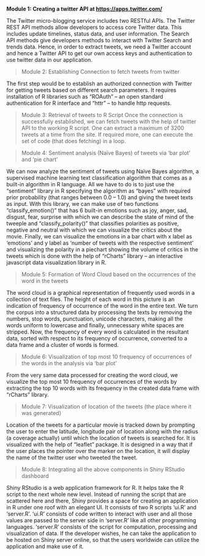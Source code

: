 
**Module 1: Creating a twitter API at https://apps.twitter.com/**

The Twitter micro-blogging service includes two RESTful APIs. The Twitter REST API methods allow developers to access core 
Twitter data. This includes update timelines, status data, and user information. The Search API methods give developers methods 
to interact with Twitter Search and trends data. Hence, in order to extract tweets, we need a Twitter account and hence a Twitter 
API to get our own access keys and authentication to use twitter data in our application.

> Module 2: Establishing Connection to fetch tweets from twitter

The first step would be to establish an authorized connection with Twitter for getting tweets based on different search parameters. 
It requires installation of R libraries such as “ROAuth” – an open standard authentication for R interface and “httr” – to handle 
http requests.

> Module 3: Retrieval of tweets to R Script
Once the connection is successfully established, we can fetch tweets with the help of twitter API to the working R script. One 
can extract a maximum of 3200 tweets at a time from the site. If required more, one can execute the set of code 
(that does fetching) in a loop.

> Module 4: Sentiment analysis (Naïve Bayes) of tweets via ‘bar plot’ and ‘pie chart’

We can now analyze the sentiment of tweets using Naïve Bayes algorithm, a supervised machine learning text classification 
algorithm that comes as a built-in algorithm in R language. All we have to do is to just use the “sentiment” library in R 
specifying the algorithm as “bayes” with required prior probability (that ranges between 0.0 – 1.0) and giving the tweet texts 
as input. With this library, we can make use of two functions “classify_emotion()” that has 6 built-in emotions such as joy, 
anger, sad, disgust, fear, surprise with which we can describe the state of mind of the tweeple and “classify_polarity()” 
that classifies polarities as positive, negative and neutral with which we can visualize the critics about the movie. Finally, 
we can visualize the emotions in a bar chart with x label as ‘emotions’ and y label as ‘number of tweets with the 
respective sentiment’ and visualizing the polarity in a piechart showing the volume of critics in the tweets which is done with 
the help of “rCharts” library – an interactive javascript data visualization library in R.

> Module 5: Formation of Word Cloud based on the occurrences of the word in the tweets

The word cloud is a graphical representation of frequently used words in a collection of text files. The height of each word in 
this picture is an indication of frequency of occurrence of the word in the entire text. We turn the corpus into a structured data 
by processing the texts by removing the numbers, stop words, punctuation, unicode characters, making all the words uniform 
to lowercase and finally, unnecessary white spaces are stripped. Now, the frequency of every word is calculated in the resultant 
data, sorted with respect to its frequency of occurrence, converted to a data frame and a cluster of words is formed.  

> Module 6: Visualization of top most 10 frequency of occurrences of the words in the analysis via ‘bar plot’

From the very same data processed for creating the word cloud, we visualize the top most 10 frequency of occurrences of the words 
by extracting the top 10 words with its frequency in the created data frame with “rCharts” library.

> Module 7: Visualization of location of the tweets (the place where it was generated)

Location of the tweets for a particular movie is tracked down by prompting the user to enter the latitude, longitude pair of 
location along with the radius (a coverage actually) until which the location of tweets is searched for. It is visualized with 
the help of “leaflet” package. It is designed in a way that if the user places the pointer over the marker on the location, it 
will display the name of the twitter user who tweeted the tweet.

> Module 8: Integrating all the above components in Shiny RStudio dashboard

Shiny RStudio is a web application framework for R. It helps take the R script to the next whole new level. Instead of running 
the script that are scattered here and there, Shiny provides a space for creating an application in R under one roof with an 
elegant UI. It consists of two R scripts ‘ui.R’ and ‘server.R’. ‘ui.R’ consists of code written to interact with user and all 
those values are passed to the server side in ‘server.R’ like all other programming languages. ‘server.R’ consists of the script 
for computation, processing and visualization of data. If the developer wishes, he can take the application to be hosted on 
Shiny server online, so that the users worldwide can utilize the application and make use of it.
